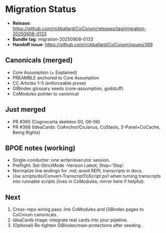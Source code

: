 # Migration Status

- **Release**: https://github.com/rickballard/CoCivium/releases/tag/migration-20250908-0133
- **Bundle tag**: migration-20250908-0133
- **Handoff issue**: https://github.com/rickballard/CoCivium/issues/369

## Canonicals (merged)
- Core Assumption (+ Explained)
- PREAMBLE anchored to Core Assumption
- CC Articles 1–5 (enforceable prose)
- GIBindex glossary seeds (core-assumption, godstuff)
- CoModules pointer to canonical

## Just merged
- PR #365 (Cognocarta skeleton 00, 06–08)
- PR #368 (IdeaCards: CoAnchor/CoJanus, CoStasis, 3-Panel+CoCache, Being Rights)

## BPOE notes (working)
- Single-conductor: one writer/executor session.
- Preflight: Set-StrictMode -Version Latest; Stop='Stop'.
- Normalize line endings for .md; avoid REPL transcripts in docs.
- Use scripts/do/Convert-TranscriptToScript.ps1 when turning transcripts into runnable scripts (lives in CoModules; mirror here if helpful).

## Next
1) Cross-repo wiring pass: link CoModules and GIBindex pages to CoCivium canonicals.
2) IdeaCards triage: integrate real cards into your pipeline.
3) (Optional) Re-tighten GIBindex/main protections after seeding.

